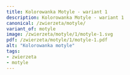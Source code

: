 ```yaml
---
title: Kolorowanka Motyle - wariant 1
description: Kolorowanka Motyle - wariant 1
canonical: /zwierzeta/motyle/
variant_of: motyle
image: /zwierzeta/motyle/1/motyle-1.svg
pdf: /zwierzeta/motyle/1/motyle-1.pdf
alt: "Kolorowanka motyle"
tags:
- zwierzeta
- motyle
---
```

